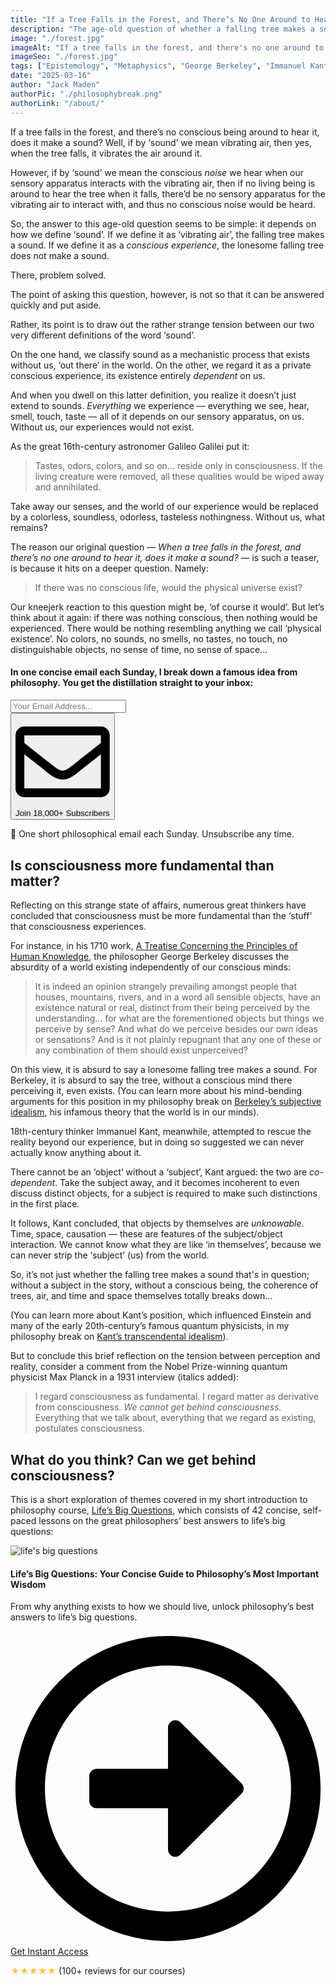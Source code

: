 ```yaml
---
title: "If a Tree Falls in the Forest, and There’s No One Around to Hear It, Does It Make a Sound?"
description: "The age-old question of whether a falling tree makes a sound when there’s no one around to hear it exploits the tension between perception and reality. This article explores possible answers and their consequences."
image: "./forest.jpg"
imageAlt: "If a tree falls in the forest, and there's no one around to hear it, does it make a sound?"
imageSeo: "./forest.jpg"
tags: ["Epistemology", "Metaphysics", "George Berkeley", "Immanuel Kant", "Idealism"]
date: "2025-03-16"
author: "Jack Maden"
authorPic: "./philosophybreak.png"
authorLink: "/about/"
---
```


<span class="big-letter">I</span>f a tree falls in the forest, and there’s no conscious being around to hear it, does it make a sound? Well, if by ‘sound’ we mean vibrating air, then yes, when the tree falls, it vibrates the air around it. 

However, if by ‘sound’ we mean the conscious _noise_ we hear when our sensory apparatus interacts with the vibrating air, then if no living being is around to hear the tree when it falls, there’d be no sensory apparatus for the vibrating air to interact with, and thus no conscious noise would be heard. 

So, the answer to this age-old question seems to be simple: it depends on how we define ‘sound’. If we define it as ‘vibrating air’, the falling tree makes a sound. If we define it as a _conscious experience_, the lonesome falling tree does not make a sound. 

There, problem solved.

The point of asking this question, however, is not so that it can be answered quickly and put aside. 

Rather, its point is to draw out the rather strange tension between our two very different definitions of the word ‘sound’. 

On the one hand, we classify sound as a mechanistic process that exists without us, ‘out there’ in the world. On the other, we regard it as a private conscious experience, its existence entirely _dependent_ on us. 

And when you dwell on this latter definition, you realize it doesn’t just extend to sounds. _Everything_ we experience — everything we see, hear, smell, touch, taste — all of it depends on our sensory apparatus, on us. Without us, our experiences would not exist. 

As the great 16th-century astronomer Galileo Galilei put it: 

>Tastes, odors, colors, and so on... reside only in consciousness. If the living creature were removed, all these qualities would be wiped away and annihilated.

Take away our senses, and the world of our experience would be replaced by a colorless, soundless, odorless, tasteless nothingness. Without us, what remains?

The reason our original question — _When a tree falls in the forest, and there’s no one around to hear it, does it make a sound?_ — is such a teaser, is because it hits on a deeper question. Namely: 

>If there was no conscious life, would the physical universe exist?

Our kneejerk reaction to this question might be, ‘of course it would’. But let’s think about it again: if there was nothing conscious, then nothing would be experienced. There would be nothing resembling anything we call ‘physical existence’. No colors, no sounds, no smells, no tastes, no touch, no distinguishable objects, no sense of time, no sense of space... 

<!--small subscribe-->
<div class="course-promo darkradial-background subscribe text-center">
    <h4>In one concise email each Sunday, I break down a famous idea from philosophy. You get the distillation straight to your inbox:</h4>
    <div class="small-pad-top">
        <form action="https://app.convertkit.com/forms/5812400/subscriptions" method="post" data-sv-form="5812400" data-uid="be0e52d3c0" data-format="inline" data-version="6" data-options="{&quot;settings&quot;:{&quot;after_subscribe&quot;:{&quot;action&quot;:&quot;message&quot;,&quot;success_message&quot;:&quot;Thank you, philosopher! Your welcome email will land in your inbox shortly.&quot;,&quot;redirect_url&quot;:&quot;https://philosophybreak.com/thank-you/&quot;},&quot;analytics&quot;:{&quot;google&quot;:null,&quot;fathom&quot;:null,&quot;facebook&quot;:null,&quot;segment&quot;:null,&quot;pinterest&quot;:null,&quot;sparkloop&quot;:null,&quot;googletagmanager&quot;:null},&quot;modal&quot;:{&quot;trigger&quot;:&quot;timer&quot;,&quot;scroll_percentage&quot;:null,&quot;timer&quot;:5,&quot;devices&quot;:&quot;all&quot;,&quot;show_once_every&quot;:15},&quot;powered_by&quot;:{&quot;show&quot;:false,&quot;url&quot;:&quot;https://convertkit.com/features/forms?utm_campaign=poweredby&amp;utm_content=form&amp;utm_medium=referral&amp;utm_source=dynamic&quot;},&quot;recaptcha&quot;:{&quot;enabled&quot;:false},&quot;return_visitor&quot;:{&quot;action&quot;:&quot;show&quot;,&quot;custom_content&quot;:&quot;&quot;},&quot;slide_in&quot;:{&quot;display_in&quot;:&quot;bottom_right&quot;,&quot;trigger&quot;:&quot;timer&quot;,&quot;scroll_percentage&quot;:null,&quot;timer&quot;:5,&quot;devices&quot;:&quot;all&quot;,&quot;show_once_every&quot;:15},&quot;sticky_bar&quot;:{&quot;display_in&quot;:&quot;top&quot;,&quot;trigger&quot;:&quot;timer&quot;,&quot;scroll_percentage&quot;:null,&quot;timer&quot;:5,&quot;devices&quot;:&quot;all&quot;,&quot;show_once_every&quot;:15}},&quot;version&quot;:&quot;6&quot;}" min-width="400 500 600 700 800">
        <div data-style="clean"><ul data-element="errors" data-group="alert"></ul><div data-element="fields" data-stacked="false">
            <div>
                <input name="email_address" aria-label="Your Email Address..." placeholder="Your Email Address..." required type="email" />
            </div>
            <button class="button primary" type="submit" data-element="submit"><div><div></div><div></div><div></div></div><span><svg xmlns="http://www.w3.org/2000/svg" viewBox="0 0 512 512"><path d="M464 64H48C21.49 64 0 85.49 0 112v288c0 26.51 21.49 48 48 48h416c26.51 0 48-21.49 48-48V112c0-26.51-21.49-48-48-48zm0 48v40.805c-22.422 18.259-58.168 46.651-134.587 106.49-16.841 13.247-50.201 45.072-73.413 44.701-23.208.375-56.579-31.459-73.413-44.701C106.18 199.465 70.425 171.067 48 152.805V112h416zM48 400V214.398c22.914 18.251 55.409 43.862 104.938 82.646 21.857 17.205 60.134 55.186 103.062 54.955 42.717.231 80.509-37.199 103.053-54.947 49.528-38.783 82.032-64.401 104.947-82.653V400H48z"/></svg>Join 18,000+ Subscribers</span></button>
            </div>
            </div>
        </form>
        <p class="tiny-mar-top no-mar-bottom review-font">💭 One short philosophical email each Sunday. Unsubscribe any time.</p>
    </div>
</div>

## Is consciousness more fundamental than matter?

<span class="big-letter">R</span>eflecting on this strange state of affairs, numerous great thinkers have concluded that consciousness must be more fundamental than the ‘stuff’ that consciousness experiences. 

For instance, in his 1710 work, <a target="_blank" rel="noopener noreferrer sponsored" href="http://www.amazon.com/gp/product/0915145391/ref=as_li_tl?ie=UTF8&tag=philosophybre-20&camp=1789&creative=9325&linkCode=as2&creativeASIN=0915145391&linkId=f3d31737c1febbe91b631fc912b0c6bc">A Treatise Concerning the Principles of Human Knowledge</a>, the philosopher George Berkeley discusses the absurdity of a world existing independently of our conscious minds:

>It is indeed an opinion strangely prevailing amongst people that houses, mountains, rivers, and in a word all sensible objects, have an existence natural or real, distinct from their being perceived by the understanding… for what are the forementioned objects but things we perceive by sense? And what do we perceive besides our own ideas or sensations? And is it not plainly repugnant that any one of these or any combination of them should exist unperceived?

On this view, it is absurd to say a lonesome falling tree makes a sound. For Berkeley, it is absurd to say the tree, without a conscious mind there perceiving it, even exists. (You can learn more about his mind-bending arguments for this position in my philosophy break on [Berkeley’s subjective idealism](/articles/george-berkeley-subjective-idealism-the-world-is-in-our-minds/), his infamous theory that the world is in our minds).

18th-century thinker Immanuel Kant, meanwhile, attempted to rescue the reality beyond our experience, but in doing so suggested we can never actually know anything about it.

There cannot be an ‘object’ without a ‘subject’, Kant argued: the two are _co-dependent_. Take the subject away, and it becomes incoherent to even discuss distinct objects, for a subject is required to make such distinctions in the first place.

It follows, Kant concluded, that objects by themselves are _unknowable_. Time, space, causation — these are features of the subject/object interaction. We cannot know what they are like ‘in themselves’, because we can never strip the ‘subject’ (us) from the world.

So, it’s not just whether the falling tree makes a sound that's in question; without a subject in the story, without a conscious being, the coherence of trees, air, and time and space themselves totally breaks down...

(You can learn more about Kant’s position, which influenced Einstein and many of the early 20th-century’s famous quantum physicists, in my philosophy break on [Kant’s transcendental idealism](/articles/kant-transcendental-idealism-the-copernican-revolution-of-philosophy/)).

But to conclude this brief reflection on the tension between perception and reality, consider a comment from the Nobel Prize-winning quantum physicist Max Planck in a 1931 interview (italics added):
 
>I regard consciousness as fundamental. I regard matter as derivative from consciousness. _We cannot get behind consciousness._ Everything that we talk about, everything that we regard as existing, postulates consciousness.

## What do you think? Can we get behind consciousness?
<span class="big-letter">T</span>his is a short exploration of themes covered in my short introduction to philosophy course, [Life’s Big Questions](/lifes-big-questions/), which consists of 42 concise, self-paced lessons on the great philosophers’ best answers to life’s big questions:

<!--life's big questions-->
<div class="course-promo darkradial-background subscribe text-center">
    <img src="/static/ebe39b78c8e94af2caa23791d6608e0e/c5d49/LBQ-promo.webp" alt="life's big questions">
    <h4>Life’s Big Questions: Your Concise Guide to Philosophy’s Most Important Wisdom</h4>
    <p class="small-grey-font">From why anything exists to how we should live, unlock philosophy’s best answers to life’s big questions.</p>
    <a class="button primary" href="/lifes-big-questions/"><svg xmlns="http://www.w3.org/2000/svg" viewBox="0 0 512 512"><path d="M504 256C504 119 393 8 256 8S8 119 8 256s111 248 248 248 248-111 248-248zm-448 0c0-110.5 89.5-200 200-200s200 89.5 200 200-89.5 200-200 200S56 366.5 56 256zm72 20v-40c0-6.6 5.4-12 12-12h116v-67c0-10.7 12.9-16 20.5-8.5l99 99c4.7 4.7 4.7 12.3 0 17l-99 99c-7.6 7.6-20.5 2.2-20.5-8.5v-67H140c-6.6 0-12-5.4-12-12z"/></svg>Get Instant Access</a><p class="tiny-mar-top no-mar-bottom review-font"><span style="color: #ffc536">&#9733;&#9733;&#9733;&#9733;&#9733;</span> (100+ reviews for our courses)</p>
</div>
